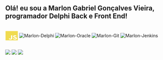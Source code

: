 ## Olá! eu sou a Marlon Gabriel Gonçalves Vieira, programador Delphi Back e Front End!

<div style="display: inline_block"><br>
  <img align="center" alt="Marlon-Js" height="30" width="40" src="https://raw.githubusercontent.com/devicons/devicon/master/icons/javascript/javascript-plain.svg">
  <img align="center" alt="Marlon-Delphi" height="30" width="40" src=![image](https://github.com/MarlonVieira/MarlonVieira/assets/62182598/e749c570-da30-4355-b9b3-eb667e3aa28f)>
  <img align="center" alt="Marlon-Oracle" height="30" width="40" src="https://cdn.jsdelivr.net/gh/devicons/devicon/icons/oracle/oracle-original.svg">
  <img align="center" alt="Marlon-Git" height="30" width="40" src="https://cdn.jsdelivr.net/gh/devicons/devicon/icons/git/git-original-wordmark.svg">
  <img align="center" alt="Marlon-Jenkins" height="30" width="40" src="https://cdn.jsdelivr.net/gh/devicons/devicon/icons/jenkins/jenkins-original.svg">
  
</div>
  
  ##
 
<div> 
  <a href="https://www.instagram.com/marlonggv" target="_blank"><img src="https://img.shields.io/badge/-Instagram-%23E4405F?style=for-the-badge&logo=instagram&logoColor=white" target="_blank"></a>
  <a href="mailto:marlongabriel_100@hotmail.com"><img src="https://img.shields.io/badge/Microsoft_Outlook-0078D4?style=for-the-badge&logo=microsoft-outlook&logoColor=white" target="_blank"></a>
  <a href="https://www.linkedin.com/in/marlon-gabriel-gonçalves-vieira-916427205" target="_blank"><img src="https://img.shields.io/badge/-LinkedIn-%230077B5?style=for-the-badge&logo=linkedin&logoColor=white" target="_blank"></a> 
  
</div>
